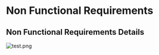 # Non Functional Requirements

## Non Functional Requirements Details

![test.png](../.attachments/test.png)